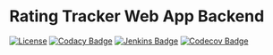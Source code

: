 # Rating Tracker Web App Backend

[![License](https://img.shields.io/github/license/marvinruder/rating-tracker-backend)](https://github.com/marvinruder/rating-tracker-backend/blob/main/LICENSE)
[![Codacy Badge](https://app.codacy.com/project/badge/Grade/9c8d75debaac455d814bb0b08dad2af6)](https://www.codacy.com/gh/marvinruder/rating-tracker-backend/dashboard)
[![Jenkins Badge](https://jenkins.mruder.dev/buildStatus/icon?job=rating-tracker-backend-multibranch%2Fmain)](https://jenkins.mruder.dev/job/rating-tracker-backend-multibranch)
[![Codecov Badge](https://codecov.io/gh/marvinruder/rating-tracker-backend/branch/main/graph/badge.svg?token=T8WRDZX1I7)](https://codecov.io/gh/marvinruder/rating-tracker-backend)
